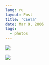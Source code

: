 ```yaml
---
lang: ru
layout: Post
title: 'Света'
date: Mar 9, 2006
tags:
  - photos
---
```


![](http://wow.sapegin.me/3i2g3S1L1o3G/MG-2290.jpg)

![](http://wow.sapegin.me/3D0p0G2b2m3K/MG-2313.jpg)

